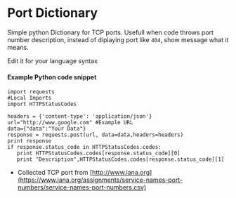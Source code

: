 # Port Dictionary
Simple python Dictionary for TCP ports. Usefull when code throws port number description, instead of diplaying port like `404`, show message what it means. 

Edit it for your language syntax

#### Example Python code snippet

```
import requests
#Local Imports
import HTTPStatusCodes

headers = {'content-type': 'application/json'}
url="http://www.google.com" #Example URL
data={"data":"Your Data"}
response = requests.post(url, data=data,headers=headers)
print response
if response.status_code in HTTPStatusCodes.codes:
   print HTTPStatusCodes.codes[response.status_code][0]
   print "Description",HTTPStatusCodes.codes[response.status_code][1]
```

* Collected TCP port from [http://www.iana.org](https://www.iana.org/assignments/service-names-port-numbers/service-names-port-numbers.csv)
